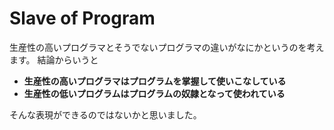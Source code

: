 # Slave of Program

生産性の高いプログラマとそうでないプログラマの違いがなにかというのを考えます。
結論からいうと

- **生産性の高いプログラマはプログラムを掌握して使いこなしている**
- **生産性の低いプログラムはプログラムの奴隷となって使われている**

そんな表現ができるのではないかと思いました。
